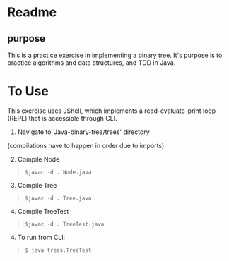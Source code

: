# Readme

## purpose
This is a practice exercise in implementing a binary tree.
It's purpose is to practice algorithms and data structures, and TDD in Java.

# To Use
This exercise uses JShell, which implements a read-evaluate-print loop (REPL) that is accessible through CLI. 

1) Navigate to 'Java-binary-tree/trees' directory

(compilations have to happen in order due to imports)

2) Compile Node 
>`$javac -d . Node.java`

3) Compile Tree
>`$javac -d . Tree.java`

4) Compile TreeTest
>`$javac -d . TreeTest.java`

4) To run from CLI:
>`$ java trees.TreeTest`